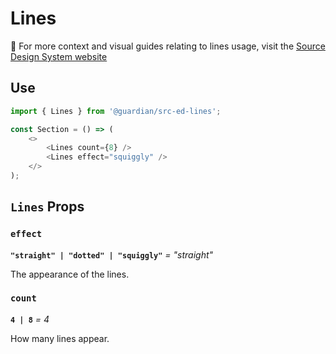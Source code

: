 # Lines

📣 For more context and visual guides relating to lines usage, visit the [Source Design System website](https://www.theguardian.design)

## Use

```js
import { Lines } from '@guardian/src-ed-lines';

const Section = () => (
    <>
        <Lines count={8} />
        <Lines effect="squiggly" />
    </>
);
```

## `Lines` Props

### `effect`

**`"straight" | "dotted" | "squiggly"`** _= "straight"_

The appearance of the lines.

### `count`

**`4 | 8`** _= 4_

How many lines appear.
